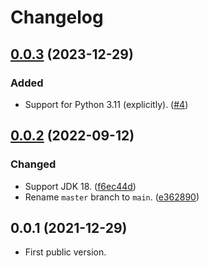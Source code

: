 # Changelog

<a name="0.0.3"></a>
## [0.0.3] (2023-12-29)
### Added
- Support for Python 3.11 (explicitly).
  ([#4](https://github.com/tueda/donuts-python/issues/4))

<a name="0.0.2"></a>
## [0.0.2] (2022-09-12)
### Changed
- Support JDK 18.
  ([f6ec44d](https://github.com/tueda/donuts-python/commit/f6ec44dc522d5e3fa17b236fed6f270856491ae7))
- Rename `master` branch to `main`.
  ([e362890](https://github.com/tueda/donuts-python/commit/e362890988647049a6319db3d4c9381c7114e315))

<a name="0.0.1"></a>
## 0.0.1 (2021-12-29)
- First public version.

[0.0.3]: https://github.com/tueda/donuts-python/compare/0.0.2...0.0.3
[0.0.2]: https://github.com/tueda/donuts-python/compare/0.0.1...0.0.2

